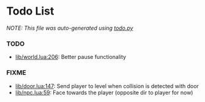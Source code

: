 # Todo List
_NOTE: This file was auto-generated using [todo.py](http://github.com/paulpls/todo)_



### TODO
* [lib/world.lua:206](lib/world.lua#L206): Better pause functionality



### FIXME
* [lib/door.lua:147](lib/door.lua#L147): Send player to level when collision is detected with door
* [lib/npc.lua:59](lib/npc.lua#L59): Face towards the player (opposite dir to player for now)



